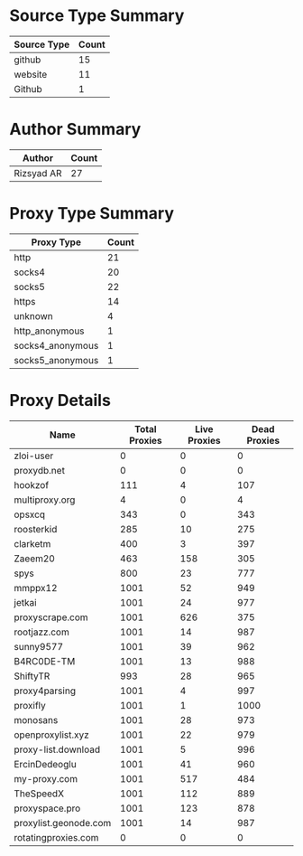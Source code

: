 # Source Type Summary

| Source Type | Count |
|-------------|-------|
| github | 15 |
| website | 11 |
| Github | 1 |


# Author Summary

| Author | Count |
|--------|-------|
| Rizsyad AR | 27 |


# Proxy Type Summary

| Proxy Type | Count |
|------------|-------|
| http | 21 |
| socks4 | 20 |
| socks5 | 22 |
| https | 14 |
| unknown | 4 |
| http_anonymous | 1 |
| socks4_anonymous | 1 |
| socks5_anonymous | 1 |


# Proxy Details

| Name | Total Proxies | Live Proxies | Dead Proxies |
|------|---------------|--------------|---------------|
| zloi-user | 0 | 0 | 0 |
| proxydb.net | 0 | 0 | 0 |
| hookzof | 111 | 4 | 107 |
| multiproxy.org | 4 | 0 | 4 |
| opsxcq | 343 | 0 | 343 |
| roosterkid | 285 | 10 | 275 |
| clarketm | 400 | 3 | 397 |
| Zaeem20 | 463 | 158 | 305 |
| spys | 800 | 23 | 777 |
| mmppx12 | 1001 | 52 | 949 |
| jetkai | 1001 | 24 | 977 |
| proxyscrape.com | 1001 | 626 | 375 |
| rootjazz.com | 1001 | 14 | 987 |
| sunny9577 | 1001 | 39 | 962 |
| B4RC0DE-TM | 1001 | 13 | 988 |
| ShiftyTR | 993 | 28 | 965 |
| proxy4parsing | 1001 | 4 | 997 |
| proxifly | 1001 | 1 | 1000 |
| monosans | 1001 | 28 | 973 |
| openproxylist.xyz | 1001 | 22 | 979 |
| proxy-list.download | 1001 | 5 | 996 |
| ErcinDedeoglu | 1001 | 41 | 960 |
| my-proxy.com | 1001 | 517 | 484 |
| TheSpeedX | 1001 | 112 | 889 |
| proxyspace.pro | 1001 | 123 | 878 |
| proxylist.geonode.com | 1001 | 14 | 987 |
| rotatingproxies.com | 0 | 0 | 0 |
